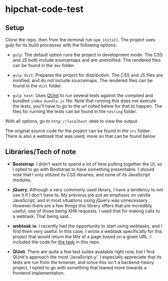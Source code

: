 # hipchat-code-test

## Setup

Clone the repo, then from the terminal run `npm install`. The project uses gulp for its build processes with the following options:

* `gulp`: The default option runs the project in development mode. The CSS and JS both include sourcemaps and are unminified. The rendered files can be found in the `dev` folder.

* `gulp dist`: Prepares the project for distribution. The CSS and JS files are minified, and do not include sourcemaps. The rendered files can be found in the `dist` folder.

* `gulp test`: Uses [QUnit](http://qunitjs.com) to run several tests against the compiled and bundled `index-bundle.js` file. Note that running this does not execute the tests, you'll have to go to the url noted below for that to happen. The files for running the tests can be found in the `testing` folder.

With all options, go to `http://localhost:8080` to view the output.

The original source code for the project can be found in the `src` folder. There is also a webtask that was used; more on that can be found below.

## Libraries/Tech of note

* **Bootstrap**: I didn't want to spend a lot of time putting together the UI, so I opted to go with Bootstrap to have something presentable. I should note that I only utilized its CSS libraries, and none of its JavaScript modules.

* **jQuery**: Although a very commonly used library, I have a tendency to not use it if I don't have to. My previous job put an emphasis on vanilla JavaScript, and in most situations using jQuery was unnecessary. However there are a few things this library offers that are incredibly useful, one of those being XHR requests. I used that for making calls to a webtask. That being said...

* **webtask.io**: I recently had the opportunity to start using webtasks, and I find them very useful. In this case, I wrote a webtask specifically for this project that would return the title of a page based on a given URL. I included the code for [the task](https://github.com/zero0Halo/hipchat-code-test/blob/master/getTitle.webtask.js) in this repo.

* **QUnit**: There are quite a few test suites available right now, but I find QUnit's approach the most 'JavaScript-y'. I especially appreciate that its tests are run from the browser, and since this isn't a backend-heavy project, I opted to go with something that leaned more towards a frontend implementation.
